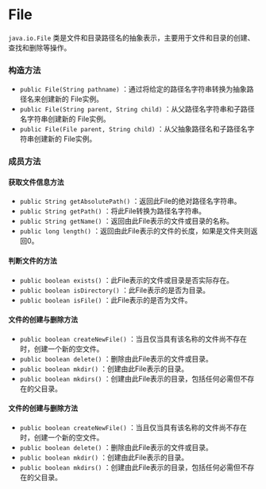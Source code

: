 # File

`java.io.File` 类是文件和目录路径名的抽象表示，主要用于文件和目录的创建、查找和删除等操作。

### 构造方法

- `public File(String pathname)` ：通过将给定的路径名字符串转换为抽象路径名来创建新的 File实例。
- `public File(String parent, String child)` ：从父路径名字符串和子路径名字符串创建新的 File实例。
- `public File(File parent, String child)` ：从父抽象路径名和子路径名字符串创建新的 File实例。



### 成员方法

#### 获取文件信息方法

- `public String getAbsolutePath()` ：返回此File的绝对路径名字符串。
- `public String getPath()` ：将此File转换为路径名字符串。
- `public String getName()` ：返回由此File表示的文件或目录的名称。
- `public long length()` ：返回由此File表示的文件的长度，如果是文件夹则返回0。

#### 判断文件的方法

- `public boolean exists()` ：此File表示的文件或目录是否实际存在。
- `public boolean isDirectory()` ：此File表示的是否为目录。
- `public boolean isFile()` ：此File表示的是否为文件。

#### 文件的创建与删除方法

- `public boolean createNewFile()` ：当且仅当具有该名称的文件尚不存在时，创建一个新的空文件。
- `public boolean delete()` ：删除由此File表示的文件或目录。
- `public boolean mkdir()` ：创建由此File表示的目录。
- `public boolean mkdirs()` ：创建由此File表示的目录，包括任何必需但不存在的父目录。

#### 文件的创建与删除方法

- `public boolean createNewFile()` ：当且仅当具有该名称的文件尚不存在时，创建一个新的空文件。
- `public boolean delete()` ：删除由此File表示的文件或目录。
- `public boolean mkdir()` ：创建由此File表示的目录。
- `public boolean mkdirs()` ：创建由此File表示的目录，包括任何必需但不存在的父目录。


